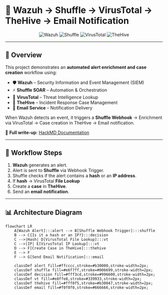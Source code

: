# 🚀 Wazuh → Shuffle → VirusTotal → TheHive → Email Notification

<div align="center">
  <img src="https://img.shields.io/badge/Wazuh-Active-blue?logo=wazuh" alt="Wazuh">
  <img src="https://img.shields.io/badge/Shuffle-SOAR-orange" alt="Shuffle">
  <img src="https://img.shields.io/badge/VirusTotal-Threat%20Intel-green" alt="VirusTotal">
  <img src="https://img.shields.io/badge/TheHive-Incident%20Response-yellow" alt="TheHive">
</div>

---

## 📌 Overview
This project demonstrates an **automated alert enrichment and case creation** workflow using:
- 🛡 **Wazuh** – Security Information and Event Management (SIEM)  
- ⚡ **Shuffle SOAR** – Automation & Orchestration  
- 🧠 **VirusTotal** – Threat Intelligence Lookup  
- 🐝 **TheHive** – Incident Response Case Management  
- 📧 **Email Service** – Notification Delivery  

When Wazuh detects an event, it triggers a **Shuffle Webhook** → Enrichment via VirusTotal → Case creation in TheHive → Email notification.

📄 **Full write-up**: [HackMD Documentation](https://hackmd.io/CazsmsEeQFixYyIZ101iKg)

---

## 🔄 Workflow Steps
1. **Wazuh** generates an alert.  
2. Alert is sent to **Shuffle** via Webhook Trigger.  
3. Shuffle checks if the alert contains a **hash** or an **IP address**.  
4. If **hash** → VirusTotal **File Lookup**    
5. Create a **case** in **TheHive**.  
6. Send an **email notification**.

---

## 📊 Architecture Diagram

```mermaid
flowchart LR
    A[Wazuh Alert]:::alert --> B[Shuffle Webhook Trigger]:::shuffle
    B --> C{Is it a hash or an IP?}:::decision
    C -->|Hash| D[VirusTotal File Lookup]:::vt
    C -->|IP| E[VirusTotal IP Lookup]:::vt
    D --> F[Create Case in TheHive]:::thehive
    E --> F
    F --> G[Send Email Notification]:::email

    classDef alert fill=#ffcccc,stroke=#b30000,stroke-width=2px;
    classDef shuffle fill=#e6f7ff,stroke=#006699,stroke-width=2px;
    classDef decision fill=#fff3cd,stroke=#996600,stroke-width=2px;
    classDef vt fill=#e8ffe8,stroke=#339933,stroke-width=2px;
    classDef thehive fill=#fff0f5,stroke=#b30047,stroke-width=2px;
    classDef email fill=#f0f0f0,stroke=#666666,stroke-width=2px;
